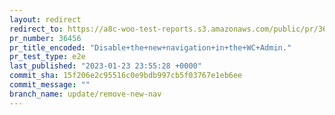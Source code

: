 ```yaml
---
layout: redirect
redirect_to: https://a8c-woo-test-reports.s3.amazonaws.com/public/pr/36456/e2e/index.html
pr_number: 36456
pr_title_encoded: "Disable+the+new+navigation+in+the+WC+Admin."
pr_test_type: e2e
last_published: "2023-01-23 23:55:28 +0000"
commit_sha: 15f206e2c95516c0e9bdb997cb5f03767e1eb6ee
commit_message: ""
branch_name: update/remove-new-nav
---
```

